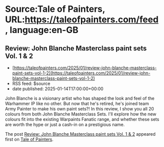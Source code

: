 # Source:Tale of Painters, URL:https://taleofpainters.com/feed, language:en-GB

## Review: John Blanche Masterclass paint sets Vol. 1 & 2
 - [https://taleofpainters.com/2025/01/review-john-blanche-masterclass-paint-sets-vol-1-2](https://taleofpainters.com/2025/01/review-john-blanche-masterclass-paint-sets-vol-1-2)
 - RSS feed: $source
 - date published: 2025-01-14T17:00:00+00:00

<p>John Blanche is a visionary artist who has shaped the look and feel of the Warhammer IP like no other. But now that he's retired, he's joined team Army Painter to make his own paint sets?! In this review, I show you all 20 colours from both John Blanche Masterclass Sets. I'll explore how the new colours fit into the existing Warpaints Fanatic range, and whether these sets are worth the hype or just a cash-in on a prestigious name.</p>
<p>The post <a href="https://taleofpainters.com/2025/01/review-john-blanche-masterclass-paint-sets-vol-1-2/">Review: John Blanche Masterclass paint sets Vol. 1 &amp; 2</a> appeared first on <a href="https://taleofpainters.com">Tale of Painters</a>.</p>

